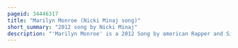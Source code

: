 ```yaml
---
pageid: 34446317
title: "Marilyn Monroe (Nicki Minaj song)"
short_summary: "2012 song by Nicki Minaj"
description: "'Marilyn Monroe' is a 2012 Song by american Rapper and Singer Nicki Minaj. The Song was written by Minaj daniel James leah Haywood Ross Golan and Jj Lewis. R. Rotem, while Production was handled by J. R. Rotem and Dreamlab. Musically marilyn Monroe is an introspective Mid-Tempo Ballad that contains an upbeat Piano synth Beats and Features Influences of Bubblegum pop. Lyrically the Song alludes to oneself questioning the Status of their Relationship. The Song makes frequent References to pop icon Marilyn Monroe, with many of her Quotes woven into the Song."
---
```

